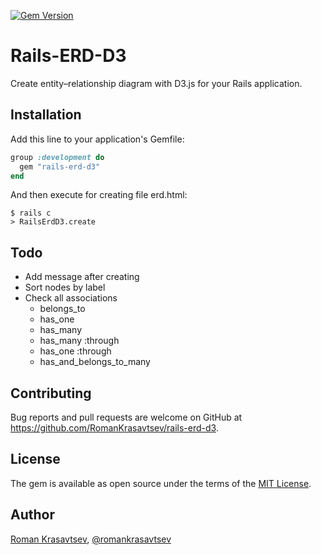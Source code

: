 [![Gem Version](https://badge.fury.io/rb/rails-erd-d3.svg)](https://badge.fury.io/rb/rails-erd-d3)

# Rails-ERD-D3

Create entity–relationship diagram with D3.js for your Rails application.

## Installation

Add this line to your application's Gemfile:

```ruby
group :development do
  gem "rails-erd-d3"
end
```

And then execute for creating file erd.html:

    $ rails c
    > RailsErdD3.create

## Todo

- Add message after creating
- Sort nodes by label
- Check all associations
    - belongs_to
    - has_one
    - has_many
    - has_many :through
    - has_one :through
    - has_and_belongs_to_many

## Contributing

Bug reports and pull requests are welcome on GitHub at https://github.com/RomanKrasavtsev/rails-erd-d3.

## License

The gem is available as open source under the terms of the [MIT License](http://opensource.org/licenses/MIT).

## Author

[Roman Krasavtsev](https://github.com/RomanKrasavtsev), [@romankrasavtsev](https://twitter.com/romankrasavtsev)
